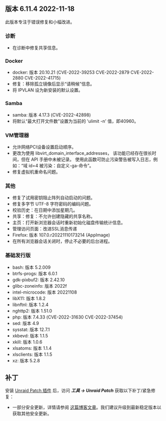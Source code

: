 ## 版本 6.11.4 2022-11-18

此版本专注于错误修复和小幅改进。

### 诊断

- 在诊断中修复共享信息。

### Docker

- docker: 版本 20.10.21 (CVE-2022-39253 CVE-2022-2879 CVE-2022-2880 CVE-2022-41715)
- 修复：移除孤立镜像后显示“请稍候”信息。
- 将 IPVLAN 设为新安装的默认设置。

### Samba

- samba: 版本 4.17.3 (CVE-2022-42898)
- 将默认“最大打开文件数”设置为当前的 'ulimit -n' 值，即40960。

### VM管理器

- 允许网络PCI设备设置启动顺序。
- 更改为使用 libvirt\_domain\_interface\_addresses， 该功能已经存在很长时间，但在 API 手册中未被记录。 使用此函数可防止污染警告被写入日志，例如：“域 id=4 被污染：自定义-ga-命令”。
- 修复虚拟机重命名问题。

### 其他

- 修复了试用密钥阻止阵列自动启动的问题。
- 修复多字节 UTF-8 字符密码的编码问题。
- 校验历史：在日期中添加星期几。
- 共享：修复：不允许创建隐藏的共享名称。
- 主页：打开新浏览器会话时重新初始化磁盘传输统计信息。
- 管理访问页面：改进SSL消息传递
- Firefox: 版本 107.0.r20221110173214 (AppImage)
- 在所有浏览器会话关闭时，停止不必要的后台进程。

### 基础发行版

- bash: 版本 5.2.009
- btrfs-progs: 版本 6.0.1
- gdk-pixbuf2: 版本 2.42.10
- glibc-zoneinfo: 版本 2022f
- intel-microcode: 版本 20221108
- libX11: 版本 1.8.2
- libnftnl: 版本 1.2.4
- nghttp2: 版本 1.51.0
- php: 版本 7.4.33 (CVE-2022-31630 CVE-2022-37454)
- sed: 版本 4.9
- sysstat: 版本 12.7.1
- xkbevd: 版本 1.1.5
- xkill: 版本 1.0.6
- xlsatoms: 版本 1.1.4
- xlsclients: 版本 1.1.5
- xz: 版本 5.2.8

## 补丁

安装 [Unraid Patch 插件](https://forums.unraid.net/topic/185560-unraid-patch-plugin/) 后，访问 _**工具 → Unraid Patch**_ 获取以下补丁/紧急修复：

- 一部分安全更新，详情请参阅 [这篇博客文章](https://unraid.net/blog/cvd)。我们建议升级到最新稳定版本以获取其他安全更新。
